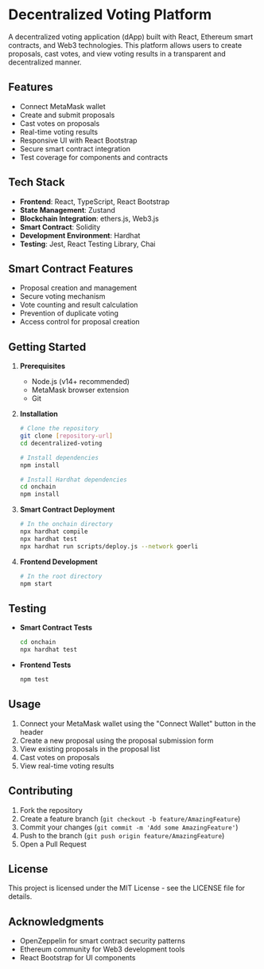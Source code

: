 # Decentralized Voting Platform

A decentralized voting application (dApp) built with React, Ethereum smart contracts, and Web3 technologies. This platform allows users to create proposals, cast votes, and view voting results in a transparent and decentralized manner.

## Features

- Connect MetaMask wallet
- Create and submit proposals
- Cast votes on proposals
- Real-time voting results
- Responsive UI with React Bootstrap
- Secure smart contract integration
- Test coverage for components and contracts

## Tech Stack

- **Frontend**: React, TypeScript, React Bootstrap
- **State Management**: Zustand
- **Blockchain Integration**: ethers.js, Web3.js
- **Smart Contract**: Solidity
- **Development Environment**: Hardhat
- **Testing**: Jest, React Testing Library, Chai


## Smart Contract Features

- Proposal creation and management
- Secure voting mechanism
- Vote counting and result calculation
- Prevention of duplicate voting
- Access control for proposal creation

## Getting Started

1. **Prerequisites**
   - Node.js (v14+ recommended)
   - MetaMask browser extension
   - Git

2. **Installation**
   ```bash
   # Clone the repository
   git clone [repository-url]
   cd decentralized-voting

   # Install dependencies
   npm install

   # Install Hardhat dependencies
   cd onchain
   npm install
   ```

3. **Smart Contract Deployment**
   ```bash
   # In the onchain directory
   npx hardhat compile
   npx hardhat test
   npx hardhat run scripts/deploy.js --network goerli
   ```

4. **Frontend Development**
   ```bash
   # In the root directory
   npm start
   ```

## Testing

- **Smart Contract Tests**
  ```bash
  cd onchain
  npx hardhat test
  ```

- **Frontend Tests**
  ```bash
  npm test
  ```

## Usage

1. Connect your MetaMask wallet using the "Connect Wallet" button in the header
2. Create a new proposal using the proposal submission form
3. View existing proposals in the proposal list
4. Cast votes on proposals
5. View real-time voting results

## Contributing

1. Fork the repository
2. Create a feature branch (`git checkout -b feature/AmazingFeature`)
3. Commit your changes (`git commit -m 'Add some AmazingFeature'`)
4. Push to the branch (`git push origin feature/AmazingFeature`)
5. Open a Pull Request

## License

This project is licensed under the MIT License - see the LICENSE file for details.

## Acknowledgments

- OpenZeppelin for smart contract security patterns
- Ethereum community for Web3 development tools
- React Bootstrap for UI components

